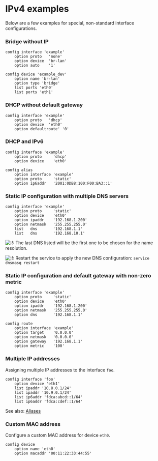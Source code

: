 # IPv4 examples

Below are a few examples for special, non-standard interface configurations.

### Bridge without IP

```
config interface 'example'
	option proto   'none'
	option device  'br-lan'
	option auto    '1'
 
config device 'example_dev'
	option name 'br-lan'
	option type 'bridge'
	list ports 'eth0'
	list ports 'eth1'
```

### DHCP without default gateway

```
config interface 'example'
	option proto   'dhcp'
	option device  'eth0'
	option defaultroute' '0'
```

### DHCP and IPv6

```
config interface 'example'
	option proto     'dhcp'
	option device    'eth0'
 
config alias
	option interface 'example'
	option proto     'static'
	option ip6addr   '2001:0DB8:100:F00:BA3::1'
```

### Static IP configuration with multiple DNS servers

```
config interface 'example'
	option proto     'static'
	option device    'eth0'
	option ipaddr    '192.168.1.200'
	option netmask   '255.255.255.0'
	list   dns       '192.168.1.1'
	list   dns       '192.168.10.1'
```

![:!:](/lib/images/smileys/exclaim.svg) The last DNS listed will be the first one to be chosen for the name resolution.

![:!:](/lib/images/smileys/exclaim.svg) Restart the service to apply the new DNS configuration: `service dnsmasq restart`

### Static IP configuration and default gateway with non-zero metric

```
config interface 'example'
	option proto     'static'
	option device    'eth0'
	option ipaddr    '192.168.1.200'
	option netmask   '255.255.255.0'
	option dns       '192.168.1.1'
 
config route
	option interface 'example'
	option target    '0.0.0.0'
	option netmask   '0.0.0.0'
	option gateway   '192.168.1.1'
	option metric    '100'
```

### Multiple IP addresses

Assigning multiple IP addresses to the interface `foo`.

```
config interface 'foo'
	option device 'eth1'
	list ipaddr '10.8.0.1/24'
	list ipaddr '10.9.0.1/24'
	list ip6addr 'fdca:abcd::1/64'
	list ip6addr 'fdca:cdef::1/64'
```

See also: [Aliases](/docs/guide-user/network/network_interface_alias "docs:guide-user:network:network_interface_alias")

### Custom MAC address

Configure a custom MAC address for device `eth0`.

```
config device
	option name 'eth0'
	option macaddr '00:11:22:33:44:55'
```
